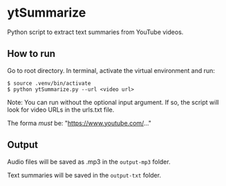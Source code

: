 # ytSummarize
Python script to extract text summaries from YouTube videos. 

## How to run
Go to root directory. In terminal, activate the virtual environment and run:

    $ source .venv/bin/activate
    $ python ytSummarize.py --url <video url>

Note: You can run without the optional input argument. If so, the script will look for video URLs in the urls.txt file. 

The forma *must* be: "https://www.youtube.com/..."

## Output

Audio files will be saved as .mp3 in the `output-mp3` folder. 

Text summaries will be saved in the `output-txt` folder. 